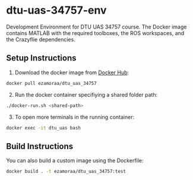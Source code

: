 # dtu-uas-34757-env
Development Environment for DTU UAS 34757 course.
The Docker image contains MATLAB with the required toolboxes,
the ROS workspaces, and the Crazyflie dependencies.

## Setup Instructions
1. Download the docker image from [Docker Hub](https://hub.docker.com/repository/docker/ezamoraa/dtu_uas_34757/general):

```bash
docker pull ezamoraa/dtu_uas_34757
```

2. Run the docker container specifiying a shared folder path:

```bash
./docker-run.sh <shared-path>
```

3. To open more terminals in the running container:

```bash
docker exec -it dtu_uas bash
```

## Build Instructions
You can also build a custom image using the Dockerfile:

```bash
docker build . -t ezamoraa/dtu_uas_34757:test
```
